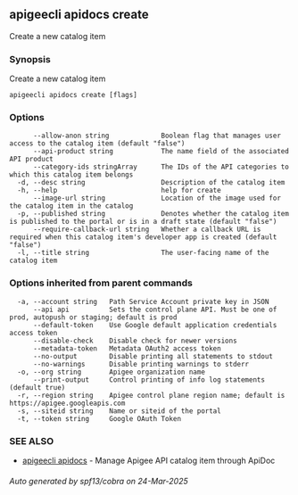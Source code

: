 ## apigeecli apidocs create

Create a new catalog item

### Synopsis

Create a new catalog item

```
apigeecli apidocs create [flags]
```

### Options

```
      --allow-anon string             Boolean flag that manages user access to the catalog item (default "false")
      --api-product string            The name field of the associated API product
      --category-ids stringArray      The IDs of the API categories to which this catalog item belongs
  -d, --desc string                   Description of the catalog item
  -h, --help                          help for create
      --image-url string              Location of the image used for the catalog item in the catalog
  -p, --published string              Denotes whether the catalog item is published to the portal or is in a draft state (default "false")
      --require-callback-url string   Whether a callback URL is required when this catalog item's developer app is created (default "false")
  -l, --title string                  The user-facing name of the catalog item
```

### Options inherited from parent commands

```
  -a, --account string   Path Service Account private key in JSON
      --api api          Sets the control plane API. Must be one of prod, autopush or staging; default is prod
      --default-token    Use Google default application credentials access token
      --disable-check    Disable check for newer versions
      --metadata-token   Metadata OAuth2 access token
      --no-output        Disable printing all statements to stdout
      --no-warnings      Disable printing warnings to stderr
  -o, --org string       Apigee organization name
      --print-output     Control printing of info log statements (default true)
  -r, --region string    Apigee control plane region name; default is https://apigee.googleapis.com
  -s, --siteid string    Name or siteid of the portal
  -t, --token string     Google OAuth Token
```

### SEE ALSO

* [apigeecli apidocs](apigeecli_apidocs.md)	 - Manage Apigee API catalog item through ApiDoc

###### Auto generated by spf13/cobra on 24-Mar-2025
